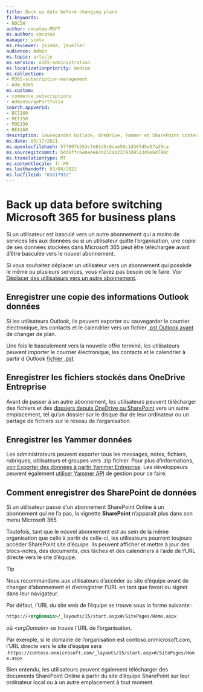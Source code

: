 ```yaml
---
title: Back up data before changing plans
f1.keywords:
- NOCSH
author: cmcatee-MSFT
ms.author: cmcatee
manager: scotv
ms.reviewer: jkinma, jmueller
audience: Admin
ms.topic: article
ms.service: o365-administration
ms.localizationpriority: medium
ms.collection:
- M365-subscription-management
- Adm_O365
ms.custom:
- commerce_subscriptions
- AdminSurgePortfolio
search.appverid:
- BCS160
- MET150
- MOE150
- BEA160
description: Sauvegardez Outlook, OneDrive, Yammer et SharePoint contenu avant de modifier Microsoft 365 plans.
ms.date: 03/17/2021
ms.openlocfilehash: 57f897b353cfe61d5c9cae56c1d367d5e57a29ca
ms.sourcegitcommit: bdd6ffc6ebe4e6cb212ab22793d9513dae6d798c
ms.translationtype: MT
ms.contentlocale: fr-FR
ms.lasthandoff: 03/08/2022
ms.locfileid: "63317932"
---
```

# <a name="back-up-data-before-switching-microsoft-365-for-business-plans"></a>Back up data before switching Microsoft 365 for business plans

Si un utilisateur est basculé vers un autre abonnement qui a moins de services liés aux données ou si un utilisateur quitte l’organisation, une copie de ses données stockées dans Microsoft 365 peut être téléchargée avant d’être basculée vers le nouvel abonnement.

Si vous souhaitez déplacer un utilisateur vers un abonnement qui possède le même ou plusieurs services, vous n’avez pas besoin de le faire. Voir [Déplacer des utilisateurs vers un autre abonnement](./move-users-different-subscription.md).
  
## <a name="save-a-copy-of-outlook-information"></a>Enregistrer une copie des informations Outlook données

Si les utilisateurs Outlook, ils peuvent exporter ou sauvegarder le courrier électronique, les contacts et le calendrier vers un fichier [.pst Outlook avant](https://support.microsoft.com/office/14252b52-3075-4e9b-be4e-ff9ef1068f91) de changer de plan.
  
Une fois le basculement vers la nouvelle offre terminé, les utilisateurs peuvent importer le courrier électronique, les contacts et le calendrier à partir d Outlook [fichier .pst](https://support.microsoft.com/office/431a8e9a-f99f-4d5f-ae48-ded54b3440ac).
  
## <a name="save-files-stored-in-onedrive-for-business"></a>Enregistrer les fichiers stockés dans OneDrive Entreprise

Avant de passer à un autre abonnement, les utilisateurs peuvent télécharger des fichiers et des [dossiers depuis OneDrive ou SharePoint](https://support.microsoft.com/office/5c7397b7-19c7-4893-84fe-d02e8fa5df05) vers un autre emplacement, tel qu’un dossier sur le disque dur de leur ordinateur ou un partage de fichiers sur le réseau de l’organisation.
  
## <a name="save-yammer-information"></a>Enregistrer les Yammer données

Les administrateurs peuvent exporter tous les messages, notes, fichiers, rubriques, utilisateurs et groupes vers .zip fichier. Pour plus d’informations, [voir Exporter des données à partir Yammer Entreprise](/yammer/manage-security-and-compliance/export-yammer-enterprise-data). Les développeurs peuvent également [utiliser Yammer API](https://go.microsoft.com/fwlink/p/?linkid=842495) de gestion pour ce faire.
  
## <a name="how-to-save-sharepoint-information"></a>Comment enregistrer des SharePoint de données

Si un utilisateur passe d’un abonnement SharePoint Online à un abonnement qui ne l’a pas, la vignette **SharePoint** n’apparaît plus dans son menu Microsoft 365.
  
Toutefois, tant que le nouvel abonnement est au sein de la même organisation que celle à partir de celle-ci, les utilisateurs pourront toujours accéder SharePoint site d’équipe. Ils peuvent afficher et mettre à jour des blocs-notes, des documents, des tâches et des calendriers à l’aide de l’URL directe vers le site d’équipe.
  
> [!TIP]
> Nous recommandons aux utilisateurs d’accéder au site d’équipe avant de changer d’abonnement et d’enregistrer l’URL en tant que favori ou signet dans leur navigateur.
  
Par défaut, l’URL du site web de l’équipe se trouve sous la forme suivante :
  
```html
https://<orgDomain>/_layouts/15/start.aspx#/SitePages/Home.aspx
```

où  _\<orgDomain\>_ se trouve l’URL de l’organisation.
  
Par exemple, si le domaine de l’organisation est contoso.onmicrosoft.com, l’URL directe vers le site d’équipe sera .`https://contoso.onmicrosoft.com/_layouts/15/start.aspx#/SitePages/Home.aspx`
  
Bien entendu, les utilisateurs peuvent également télécharger des documents SharePoint Online à partir du site d’équipe SharePoint sur leur ordinateur local ou à un autre emplacement à tout moment.
